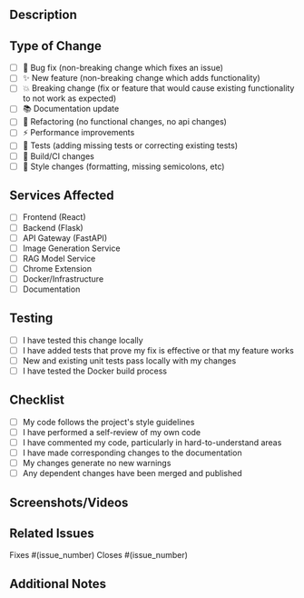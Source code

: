## Description
<!-- Provide a brief description of the changes in this PR -->

## Type of Change
<!-- Mark the relevant option with an "x" -->
- [ ] 🐛 Bug fix (non-breaking change which fixes an issue)
- [ ] ✨ New feature (non-breaking change which adds functionality)
- [ ] 💥 Breaking change (fix or feature that would cause existing functionality to not work as expected)
- [ ] 📚 Documentation update
- [ ] 🔧 Refactoring (no functional changes, no api changes)
- [ ] ⚡ Performance improvements
- [ ] 🧪 Tests (adding missing tests or correcting existing tests)
- [ ] 🔨 Build/CI changes
- [ ] 🎨 Style changes (formatting, missing semicolons, etc)

## Services Affected
<!-- Mark all that apply -->
- [ ] Frontend (React)
- [ ] Backend (Flask)
- [ ] API Gateway (FastAPI)
- [ ] Image Generation Service
- [ ] RAG Model Service
- [ ] Chrome Extension
- [ ] Docker/Infrastructure
- [ ] Documentation

## Testing
<!-- Describe the tests that you ran to verify your changes -->
- [ ] I have tested this change locally
- [ ] I have added tests that prove my fix is effective or that my feature works
- [ ] New and existing unit tests pass locally with my changes
- [ ] I have tested the Docker build process

## Checklist
<!-- Mark completed items with an "x" -->
- [ ] My code follows the project's style guidelines
- [ ] I have performed a self-review of my own code
- [ ] I have commented my code, particularly in hard-to-understand areas
- [ ] I have made corresponding changes to the documentation
- [ ] My changes generate no new warnings
- [ ] Any dependent changes have been merged and published

## Screenshots/Videos
<!-- If applicable, add screenshots or videos to help explain your changes -->

## Related Issues
<!-- Link to any related issues -->
Fixes #(issue_number)
Closes #(issue_number)

## Additional Notes
<!-- Add any additional notes about the PR here -->